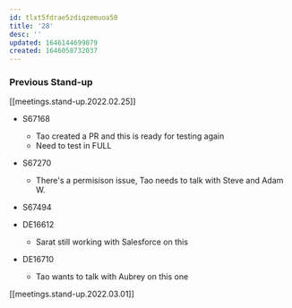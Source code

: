```yaml
---
id: tlxt5fdrae5zdiqzemuoa50
title: '28'
desc: ''
updated: 1646144699879
created: 1646058732037
---
```


### Previous Stand-up
[[meetings.stand-up.2022.02.25]]

- S67168
    - Tao created a PR and this is ready for testing again
    - Need to test in FULL

- S67270
    - There's a permisison issue, Tao needs to talk with Steve and Adam W.

- S67494

- DE16612
    - Sarat still working with Salesforce on this 

- DE16710
    - Tao wants to talk with Aubrey on this one

[[meetings.stand-up.2022.03.01]]